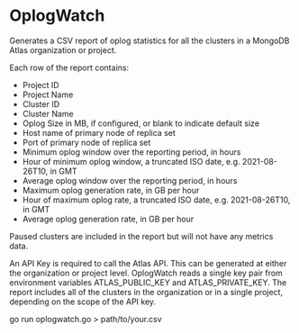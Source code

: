 # OplogWatch

Generates a CSV report of oplog statistics for all the clusters in a MongoDB Atlas organization or project.

Each row of the report contains:
* Project ID
* Project Name
* Cluster ID
* Cluster Name
* Oplog Size in MB, if configured, or blank to indicate default size
* Host name of primary node of replica set
* Port of primary node of replica set
* Minimum oplog window over the reporting period, in hours
* Hour of minimum oplog window, a truncated ISO date, e.g. 2021-08-26T10, in GMT
* Average oplog window over the reporting period, in hours
* Maximum oplog generation rate, in GB per hour
* Hour of maximum oplog rate, a truncated ISO date, e.g. 2021-08-26T10, in GMT
* Average oplog generation rate, in GB per hour

Paused clusters are included in the report but will not have any metrics data.

An API Key is required to call the Atlas API. This can be generated at either the organization or project level. OplogWatch reads a single key pair from environment variables ATLAS_PUBLIC_KEY and ATLAS_PRIVATE_KEY. The report includes all of the clusters in the organization or in a single project, depending on the scope of the API key.

go run oplogwatch.go > path/to/your.csv